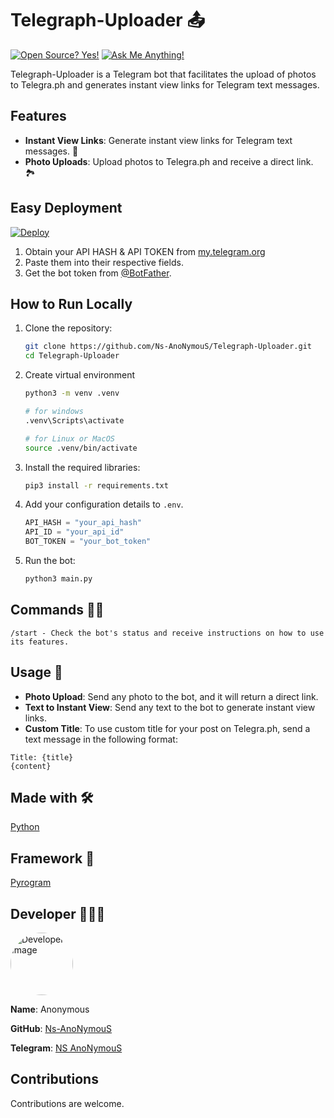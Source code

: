 # Telegraph-Uploader 📤

[![Open Source? Yes!](https://badgen.net/badge/Open%20Source%20%3F/Yes%21/blue?icon=github)](https://github.com/Ns-AnoNymouS/Telegraph-Uploader)
[![Ask Me Anything!](https://img.shields.io/badge/Ask%20me-anything-1abc9c.svg)](https://telegram.dog/Ns_AnoNymouS)

Telegraph-Uploader is a Telegram bot that facilitates the upload of photos to Telegra.ph and generates instant view links for Telegram text messages.

## Features

- **Instant View Links**: Generate instant view links for Telegram text messages. 🔗
- **Photo Uploads**: Upload photos to Telegra.ph and receive a direct link. 🏞

## Easy Deployment

[![Deploy](https://www.herokucdn.com/deploy/button.svg)](https://heroku.com/deploy?template=https://github.com/Ns-AnoNymouS/Telegraph-Uploader)

1. Obtain your API HASH & API TOKEN from [my.telegram.org](https://my.telegram.org/auth?to=apps)
2. Paste them into their respective fields.
3. Get the bot token from [@BotFather](https://t.me/BotFather).

## How to Run Locally

1. Clone the repository:
    ```sh
    git clone https://github.com/Ns-AnoNymouS/Telegraph-Uploader.git
    cd Telegraph-Uploader
    ```
2. Create virtual environment
    ```sh
    python3 -m venv .venv
    
    # for windows
    .venv\Scripts\activate
    
    # for Linux or MacOS
    source .venv/bin/activate
    ```


3. Install the required libraries:
    ```sh
    pip3 install -r requirements.txt
    ```

4. Add your configuration details to `.env`.
    ```python
    API_HASH = "your_api_hash"
    API_ID = "your_api_id"
    BOT_TOKEN = "your_bot_token"
    ```

5. Run the bot:
    ```sh
    python3 main.py
    ```

## Commands 👨‍✈️

``` 
/start - Check the bot's status and receive instructions on how to use its features.
```

## Usage 🤔

- **Photo Upload**: Send any photo to the bot, and it will return a direct link.
- **Text to Instant View**: Send any text to the bot to generate instant view links.
- **Custom Title**: To use custom title for your post on Telegra.ph, send a text message in the following format:
```
Title: {title}
{content}
```
## Made with 🛠

[Python](https://docs.python.org/)

## Framework 🧰

[Pyrogram](https://docs.pyrogram.org/)

## Developer 👨🏻‍💻

[<img src="https://avatars.githubusercontent.com/u/70622189?v=4" width="100" style="border-radius: 50%" alt="Developer Image">](https://github.com/Ns-AnoNymouS)

**Name**: Anonymous

**GitHub**: [Ns-AnoNymouS](https://github.com/Ns-AnoNymouS)

**Telegram**: [NS AnoNymouS](https://telegram.dog/The_proGrammerr)

## Contributions

Contributions are welcome.
